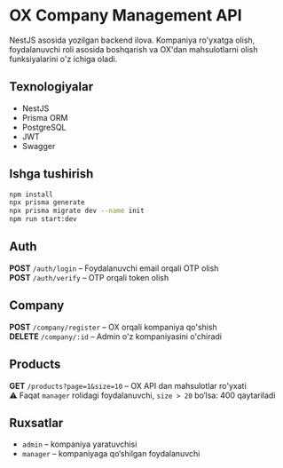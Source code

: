 # OX Company Management API

NestJS asosida yozilgan backend ilova. Kompaniya ro'yxatga olish, foydalanuvchi roli asosida boshqarish va OX'dan mahsulotlarni olish funksiyalarini o'z ichiga oladi.

## Texnologiyalar
- NestJS
- Prisma ORM
- PostgreSQL
- JWT
- Swagger

## Ishga tushirish

```bash
npm install
npx prisma generate
npx prisma migrate dev --name init
npm run start:dev
```

## Auth

**POST** `/auth/login` – Foydalanuvchi email orqali OTP olish  
**POST** `/auth/verify` – OTP orqali token olish

## Company

**POST** `/company/register` – OX orqali kompaniya qo'shish  
**DELETE** `/company/:id` – Admin o'z kompaniyasini o'chiradi

## Products

**GET** `/products?page=1&size=10` – OX API dan mahsulotlar ro'yxati  
⚠️ Faqat `manager` rolidagi foydalanuvchi, `size > 20` bo‘lsa: 400 qaytariladi

## Ruxsatlar

- `admin` – kompaniya yaratuvchisi
- `manager` – kompaniyaga qo‘shilgan foydalanuvchi


